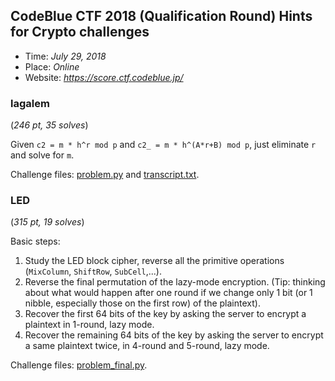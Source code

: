 ## CodeBlue CTF 2018 (Qualification Round) Hints for Crypto challenges
-   Time: _July 29, 2018_
-   Place: _Online_
-   Website: _<https://score.ctf.codeblue.jp/>_

### lagalem

(_246 pt, 35 solves_)

Given `c2 = m * h^r mod p` and `c2_ = m * h^(A*r+B) mod p`, just eliminate `r` and solve for `m`.

Challenge files: [problem.py](problem.py) and [transcript.txt](transcript.txt).

### LED

(_315 pt, 19 solves_)

Basic steps:
1.  Study the LED block cipher, reverse all the primitive operations (`MixColumn`, `ShiftRow`, `SubCell`,...).
2.  Reverse the final permutation of the lazy-mode encryption. (Tip: thinking about what would happen after one round if we change only 1 bit (or 1 nibble, especially those on the first row) of the plaintext).
3.  Recover the first 64 bits of the key by asking the server to encrypt a plaintext in 1-round, lazy mode.
4.  Recover the remaining 64 bits of the key by asking the server to encrypt a same plaintext twice, in 4-round and 5-round, lazy mode.

Challenge files: [problem_final.py](problem_final.py).

